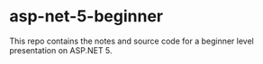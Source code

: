 # asp-net-5-beginner
This repo contains the notes and source code for a beginner level presentation on ASP.NET 5.
